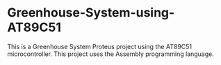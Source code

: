 # Greenhouse-System-using-AT89C51
This is a Greenhouse System Proteus project using the AT89C51 microcontroller. This project uses the Assembly programming language.
